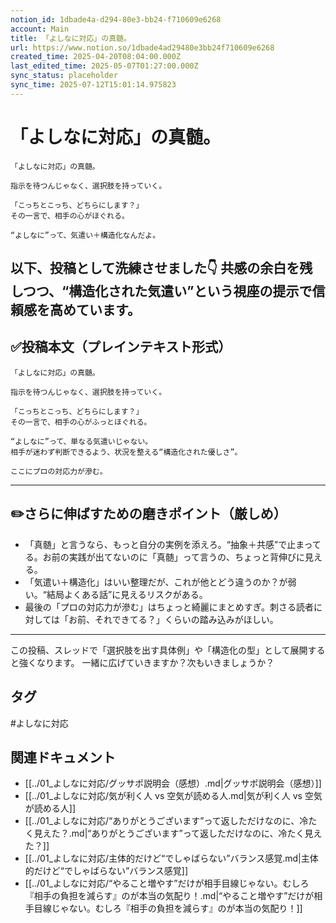 ```yaml
---
notion_id: 1dbade4a-d294-80e3-bb24-f710609e6268
account: Main
title: 「よしなに対応」の真髄。
url: https://www.notion.so/1dbade4ad29480e3bb24f710609e6268
created_time: 2025-04-20T08:04:00.000Z
last_edited_time: 2025-05-07T01:27:00.000Z
sync_status: placeholder
sync_time: 2025-07-12T15:01:14.975823
---
```

# 「よしなに対応」の真髄。

```plain text
「よしなに対応」の真髄。

指示を待つんじゃなく、選択肢を持っていく。

「こっちとこっち、どちらにします？」
その一言で、相手の心がほぐれる。

“よしなに”って、気遣い＋構造化なんだよ。
```
以下、投稿として洗練させました👇
共感の余白を残しつつ、“構造化された気遣い”という視座の提示で信頼感を高めています。
---
## ✅投稿本文（プレインテキスト形式）
```plain text
「よしなに対応」の真髄。

指示を待つんじゃなく、選択肢を持っていく。

「こっちとこっち、どちらにします？」
その一言で、相手の心がふっとほぐれる。

“よしなに”って、単なる気遣いじゃない。
相手が迷わず判断できるよう、状況を整える“構造化された優しさ”。

ここにプロの対応力が滲む。

```
---
## ✏️さらに伸ばすための磨きポイント（厳しめ）
- 「真髄」と言うなら、もっと自分の実例を添えろ。“抽象＋共感”で止まってる。お前の実践が出てないのに「真髄」って言うの、ちょっと背伸びに見える。
- 「気遣い＋構造化」はいい整理だが、これが他とどう違うのか？が弱い。“結局よくある話”に見えるリスクがある。
- 最後の「プロの対応力が滲む」はちょっと綺麗にまとめすぎ。刺さる読者に対しては「お前、それできてる？」くらいの踏み込みがほしい。
---
この投稿、スレッドで「選択肢を出す具体例」や「構造化の型」として展開すると強くなります。
一緒に広げていきますか？次もいきましょうか？

## タグ

#よしなに対応 

## 関連ドキュメント

- [[../01_よしなに対応/グッサポ説明会（感想）.md|グッサポ説明会（感想）]]
- [[../01_よしなに対応/気が利く人 vs 空気が読める人.md|気が利く人 vs 空気が読める人]]
- [[../01_よしなに対応/“ありがとうございます”って返しただけなのに、冷たく見えた？.md|“ありがとうございます”って返しただけなのに、冷たく見えた？]]
- [[../01_よしなに対応/主体的だけど“でしゃばらない”バランス感覚.md|主体的だけど“でしゃばらない”バランス感覚]]
- [[../01_よしなに対応/“やること増やす”だけが相手目線じゃない。むしろ『相手の負担を減らす』のが本当の気配り！.md|“やること増やす”だけが相手目線じゃない。むしろ『相手の負担を減らす』のが本当の気配り！]]
